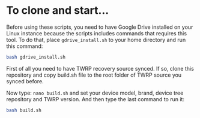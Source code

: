 To clone and start...
====================

Before using these scripts, you need to have Google Drive installed on your Linux instance because the scripts includes commands
that requires this tool.
To do that, place `gdrive_install.sh` to your home directory and run this command:

```sh
bash gdrive_install.sh
```

First of all you need to have TWRP recovery source synced. If so, clone this repository and copy build.sh file to the root folder of
TWRP source you synced before.

Now type: `nano build.sh` and set your device model, brand, device tree repository and TWRP version.
And then type the last command to run it:

```sh
bash build.sh
```
